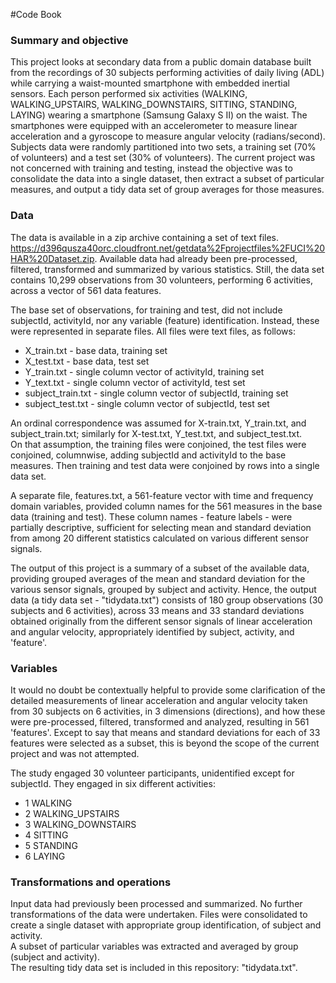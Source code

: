 
#Code Book  

### Summary and objective  
This project looks at secondary data from a public domain database built from the recordings of 30 subjects performing activities of daily living (ADL) while carrying a waist-mounted smartphone with embedded inertial sensors.  Each person performed six activities (WALKING, WALKING_UPSTAIRS, WALKING_DOWNSTAIRS, SITTING, STANDING, LAYING) wearing a smartphone (Samsung Galaxy S II) on the waist. The smartphones were equipped with an accelerometer to measure linear acceleration and a gyroscope to measure angular velocity (radians/second).  Subjects data were randomly partitioned into two sets, a training set (70% of volunteers) and a test set (30% of volunteers).  The current project was not concerned with training and testing, instead the objective was to consolidate the data into a single dataset, then extract a subset of particular measures, and output a tidy data set of group averages for those measures.

### Data  
The data is available in a zip archive containing a set of text files.  https://d396qusza40orc.cloudfront.net/getdata%2Fprojectfiles%2FUCI%20HAR%20Dataset.zip.  Available data had already been pre-processed, filtered, transformed and summarized by various statistics.  Still, the data set contains 10,299 observations from 30 volunteers, performing 6 activities, across a vector of 561 data features.  

The base set of observations, for training and test, did not include subjectId, activityId, nor any variable (feature) identification.  Instead, these were represented in separate files.  All files were text files, as follows:  
- X_train.txt - base data, training set  
- X_test.txt - base data, test set  
- Y_train.txt - single column vector of activityId, training set  
- Y_text.txt - single column vector of activityId, test set  
- subject_train.txt - single column vector of subjectId, training set  
- subject_test.txt - single column vector of subjectId, test set  

An ordinal correspondence was assumed for X-train.txt, Y_train.txt, and subject_train.txt; similarly for X-test.txt, Y_test.txt, and subject_test.txt.  
On that assumption, the training files were conjoined, the test files were conjoined, columnwise, adding subjectId and activityId to the base measures.  Then training and test data were conjoined by rows into a single data set.  

A separate file, features.txt, a 561-feature vector with time and frequency domain variables, provided column names for the 561 measures in the base data (training and test).  These column names - feature labels - were partially descriptive, sufficient for selecting mean and standard deviation from among 20 different statistics calculated on various different sensor signals.  

The output of this project is a summary of a subset of the available data, providing grouped averages of the mean and standard deviation for the various sensor signals, grouped by subject and activity.  Hence, the output data (a tidy data set - "tidydata.txt") consists of 180 group observations (30 subjects and 6 activities), across 33 means and 33 standard deviations obtained originally from the different sensor signals of linear acceleration and angular velocity, appropriately identified by subject, activity, and 'feature'.  

### Variables  
It would no doubt be contextually helpful to provide some clarification of the detailed measurements of linear acceleration and angular velocity taken from 30 subjects on 6 activities, in 3 dimensions (directions), and how these were pre-processed, filtered, transformed and analyzed, resulting in 561 'features'.  Except to say that means and standard deviations for each of 33 features were selected as a subset, this is beyond the scope of the current project and was not attempted.  

The study engaged 30 volunteer participants, unidentified except for subjectId.  They engaged in six different activities:  
  - 1 WALKING  
  - 2 WALKING_UPSTAIRS  
  - 3 WALKING_DOWNSTAIRS  
  - 4 SITTING  
  - 5 STANDING  
  - 6 LAYING  
  
  ### Transformations and operations  
  Input data had previously been processed and summarized.  No further transformations of the data were undertaken.  Files were consolidated to create a single dataset with appropriate group identification, of subject and activity.  
  A subset of particular variables was extracted and averaged by group (subject and activity).  
  The resulting tidy data set is included in this repository:  "tidydata.txt".
  
